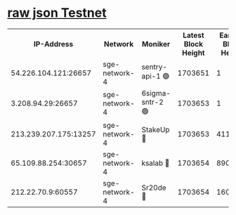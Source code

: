 
[raw json Testnet](https://rpc-check.sget.stavr.tech/sget/rpc-sget-result.json)
=


<table><tr><th>IP-Address</th><th>Network</th><th>Moniker</th><th>Latest Block Height</th><th>Earliest Block Height</th><th>Catching Up</th><th>Tx Index</th><th>Voting Power</th><th>Scan Time</th></tr><tr><td>54.226.104.121:26657</td><td>sge-network-4</td><td>sentry-api-1 🟢</td><td>1703651</td><td>1</td><td>False</td><td>on</td><td>0</td><td>2024-02-23T16:32:19.466375886UTC</td></tr><tr><td>3.208.94.29:26657</td><td>sge-network-4</td><td>6sigma-sntr-2 🟢</td><td>1703653</td><td>1</td><td>False</td><td>on</td><td>0</td><td>2024-02-23T16:32:28.924583104UTC</td></tr><tr><td>213.239.207.175:13257</td><td>sge-network-4</td><td>StakeUp 🔴</td><td>1703653</td><td>411001</td><td>False</td><td>off</td><td>100</td><td>2024-02-23T16:32:27.944791020UTC</td></tr><tr><td>65.109.88.254:30657</td><td>sge-network-4</td><td>ksalab 🔴</td><td>1703654</td><td>890001</td><td>False</td><td>off</td><td>2189</td><td>2024-02-23T16:32:33.403153854UTC</td></tr><tr><td>212.22.70.9:60557</td><td>sge-network-4</td><td>Sr20de 🔴</td><td>1703654</td><td>1608978</td><td>False</td><td>on</td><td>104</td><td>2024-02-23T16:32:35.924201178UTC</td></tr></table>
